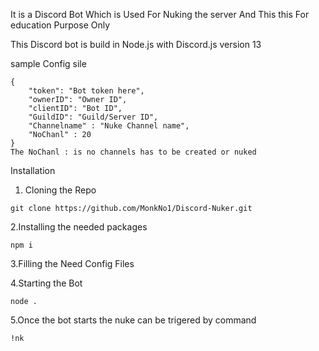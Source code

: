 It is a Discord Bot Which is Used For Nuking the server And This this For education Purpose Only

This Discord bot is build in Node.js with Discord.js version 13

sample Config sile
```
{
    "token": "Bot token here", 
    "ownerID": "Owner ID",
    "clientID": "Bot ID",
    "GuildID": "Guild/Server ID",
    "Channelname" : "Nuke Channel name",
    "NoChanl" : 20
}
The NoChanl : is no channels has to be created or nuked
```

Installation

1. Cloning the Repo
```
git clone https://github.com/MonkNo1/Discord-Nuker.git
```
2.Installing the needed packages
```
npm i
```
3.Filling the Need Config Files 

4.Starting the Bot 
```
node .
```
5.Once the bot starts the nuke can be trigered by command
```
!nk
```
